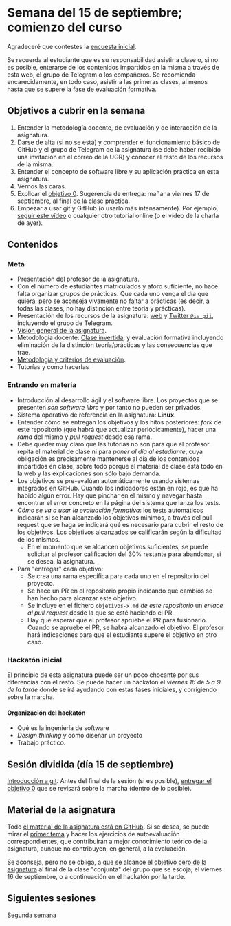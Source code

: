 # Semana del 15 de septiembre; comienzo del curso

Agradeceré que contestes la
[encuesta inicial]().

Se recuerda al estudiante que es su responsabilidad asistir a clase o, si no es
posible, enterarse de los contenidos impartidos en la misma a través de esta
web, el grupo de Telegram o los compañeros. Se recomienda encarecidamente, en
todo caso, asistir a las primeras clases, al menos hasta que se supere la fase
de evaluación formativa.

## Objetivos a cubrir en la semana

1. Entender la metodología docente, de evaluación y de interacción de la asignatura.
2. Darse de alta (si no se está) y comprender el funcionamiento básico de GitHub y el
   grupo de Telegram de la asignatura (se debe haber recibido una invitación en el correo de la UGR) y conocer el resto de los recursos de la misma.
2. Entender el concepto de software libre y su aplicación práctica en esta asignatura.
3. Vernos las caras.
4. Explicar el
   [objetivo 0](http://jj.github.io/IV/documentos/proyecto/0.Repositorio). Sugerencia de entrega: mañana viernes 17 de septiembre, al final de la clase práctica.
6. Empezar a usar git y GitHub (o usarlo más intensamente). Por
   ejemplo,
   [seguir este vídeo](https://www.youtube.com/watch?v=gmXyJI01qa8) o
   cualquier otro tutorial online (o el vídeo de la charla de ayer).

## Contenidos

### Meta

* Presentación del profesor de la asignatura.
* Con el número de estudiantes matriculados y aforo suficiente, no hace falta organizar grupos
  de prácticas. Que cada uno venga el día que quiera, pero se aconseja vivamente
  no faltar a prácticas (es decir, a todas las clases, no hay distinción entre
  teoría y prácticas).
* Presentación de los recursos de la
  asignatura: [web](http://jj.github.io/IV)
  y [Twitter `@iv_gii`](http://twitter.com/iv_gii), incluyendo el
  grupo de Telegram.
* [Visión general de la asignatura](https://grados.ugr.es/informatica/pages/infoacademica/guias_docentes/curso_actual/cuarto/tecnologiasdelainformacion/infraestructuravirtual).
* Metodología
  docente:
  [Clase invertida](http://www.tecnologiasparalaeducacion.es/la-clase-inversa-flip-classroom-tecnologias/), y evaluación formativa
  incluyendo eliminación de la distinción teoría/prácticas y las
  consecuencias que trae.
* [Metodología y criterios de evaluación](../Metodología_y_criterios_de_evaluación.md).
* Tutorías y como hacerlas

### Entrando en materia

* Introducción al desarrollo ágil y el software libre. Los proyectos que se
  presenten *son software libre* y por tanto no pueden ser privados.
* Sistema operativo de referencia en la asignatura: **Linux**.
* Entender cómo se entregan los objetivos y los hitos posteriores: *fork* de este repositorio (que
  habrá que actualizar periódicamente), hacer una *rama* del mismo y *pull request* desde esa rama.
* Debe queder muy claro que las tutorías no son para que el profesor
  repita el material de clase ni para *poner al día al estudiante*,
  cuya obligación es precisamente mantenerse al día de los contenidos
  impartidos en clase, sobre todo porque el material de clase
  está todo en la web y las explicaciones son sólo bajo demanda.
* Los objetivos se pre-evalúan automáticamente usando
  sistemas integrados en GitHub. Cuando los indicadores están en rojo,
  es que ha habido algún error. Hay que pinchar en el mismo y navegar
  hasta encontrar el error concreto en la página del sistema que lanza
  los tests.
* *Cómo se va a usar la evaluación formativa*: los tests automáticos
  indicarán si se han alcanzado los objetivos mínimos, a través del
  pull request que se haga se indicará qué es necesario para cubrir el
  resto de los objetivos. Los objetivos alcanzados se calificarán
  según la dificultad de los mismos.
  * En el momento que se alcancen objetivos suficientes, se puede solicitar al
    profesor calificación del 30% restante para abandonar, si se desea, la asignatura.
* Para "entregar" cada objetivo:
  * Se crea una rama específica para cada uno en el repositorio del proyecto.
  * Se hace un PR en el repositorio propio indicando qué cambios se han hecho
    para alcanzar este objetivo.
  * Se incluye en el fichero `objetivos-x.md` *de este repositorio* un *enlace
    al pull request* desde la que se esté haciendo el PR.
  * Hay que esperar que el profesor apruebe el PR para fusionarlo. Cuando se
    apruebe el PR, se habrá alcanzado el objetivo. El profesor hará indicaciones
    para que el estudiante supere el objetivo en otro caso.

### Hackatón inicial

El principio de esta asignatura puede ser un poco chocante por sus diferencias
con el resto. Se puede hacer un hackatón el *viernes 16* de *5 a 9 de la tarde*
donde se irá ayudando con estas fases iniciales, y corrigiendo sobre la marcha.

#### Organización del hackatón

* Qué es la ingeniería de software
* *Design thinking* y cómo diseñar un proyecto
* Trabajo práctico.

## Sesión dividida (día 15 de septiembre)

[Introducción a git](http://jj.github.io/IV/preso/git.html#/). Antes del final
de la sesión (si es posible), [entregar el objetivo
0](http://jj.github.io/IV/documentos/proyecto/0.Repositorio) que se revisará
sobre la marcha (dentro de lo posible).

## Material de la asignatura

Todo [el material de la asignatura está en
GitHub](http://jj.github.io/IV). Si se desea, se puede mirar el [primer
tema](http://jj.github.io/IV/documentos/temas/Intro_concepto_y_soporte_fisico)
y hacer los ejercicios de autoevaluación correspondientes, que
contribuirán a mejor conocimiento teórico de la asignatura, aunque no
contribuyen, en general, a la evaluación.

Se aconseja, pero no se obliga, a que se alcance el
[objetivo cero de la
asignatura](http://jj.github.io/IV/documentos/proyecto/0.Repositorio) al final
de la clase "conjunta" del grupo que se escoja, el viernes 16 de septiembre, o a
continuación en el hackatón por la tarde.

## Siguientes sesiones

[Segunda semana](semana-02.md)
